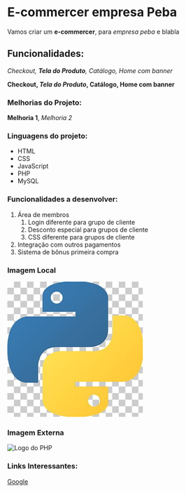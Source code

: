 # E-commercer empresa Peba
Vamos criar um **e-commercer**, para *empresa peba* e blabla
## Funcionalidades:

_Checkout, **Tela do Produto**, Catálogo, Home com banner_

**Checkout, _Tela do Produto_, Catálogo, Home com banner**

### Melhorias do Projeto:
__Melhoria 1__, _Melhoria 2_

### Linguagens do projeto:
* HTML
* CSS
* JavaScript
* PHP
* MySQL

### Funcionalidades a desenvolver:
1. Área de membros
    1. Login diferente para grupo de cliente
    2. Desconto especial para grupos de cliente
    3. CSS diferente para grupos de cliente
2. Integração com outros pagamentos
3. Sistema de bônus primeira compra

### Imagem Local
![Logo do Python](img/python.png)

### Imagem Externa
![Logo do PHP](https://upload.wikimedia.org/wikipedia/commons/thumb/2/27/PHP-logo.svg/800px-PHP-logo.svg.png)

### Links Interessantes:
[Google](https://www.google.com.br/)